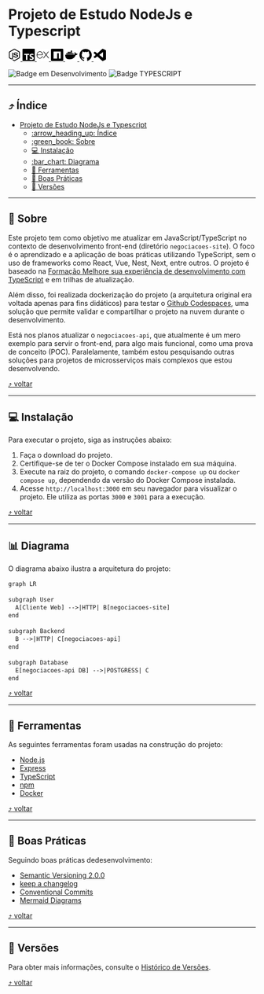 # Projeto de Estudo NodeJs e Typescript
[<img src="./doc/images/nodedotjs.svg" width="25px" height="25px" title="Node.js" alt="Node.js"> <img src="./doc/images/typescript.svg" width="25px" height="25px" title="TypeScript" alt="TypeScript"> <img src="./doc/images/express.svg" width="25px" height="25px" title="Express" alt="Express"> <img src="./doc/images/npm.svg" width="25px" height="25px" alt="npm" title="npm"> <img src="./doc/images/docker.svg" width="25px" height="25px" alt="Docker" title="Docker"> <img src="./doc/images/github.svg" width="25px" height="25px" alt="GitHub" title="GitHub"> <img src="./doc/images/visualstudiocode.svg" width="25px" height="25px" alt="vscode" title="vscode">](#projeto-de-estudo-nodejs-e-typescript)

![Badge em Desenvolvimento](http://img.shields.io/static/v1?label=STATUS&message=EM%20DESENVOLVIMENTO&color=GREEN&style=for-the-badge) ![Badge TYPESCRIPT](http://img.shields.io/static/v1?label=TYPESCRIPT&message=4.2.2&color=BLUE&style=for-the-badge) 

---

<a id="indice"></a>
## :arrow_heading_up: Índice
<!--ts-->
- [Projeto de Estudo NodeJs e Typescript](#projeto-de-estudo-nodejs-e-typescript)
  - [:arrow\_heading\_up: Índice](#arrow_heading_up-índice)
  - [:green\_book: Sobre](#green_book-sobre)
  - [:computer: Instalação](#computer-instalação)
  - [:bar\_chart: Diagrama](#bar_chart-diagrama)
  - [:hammer: Ferramentas](#hammer-ferramentas)
  - [:clap: Boas Práticas](#clap-boas-práticas)
  - [:1234: Versões](#1234-versões)

<!--te-->
---
<a id="sobre"></a>
## :green_book: Sobre

Este projeto tem como objetivo me atualizar em JavaScript/TypeScript no contexto de desenvolvimento front-end (diretório `negociacoes-site`). O foco é o aprendizado e a aplicação de boas práticas utilizando TypeScript, sem o uso de frameworks como React, Vue, Nest, Next, entre outros. O projeto é baseado na [Formação Melhore sua experiência de desenvolvimento com TypeScript](https://www.alura.com.br/formacao-typescript) e em trilhas de atualização.

Além disso, foi realizada dockerização do projeto (a arquitetura original era voltada apenas para fins didáticos) para testar o [Github Codespaces](https://github.com/codespaces), uma solução que permite validar e compartilhar o projeto na nuvem durante o desenvolvimento.

Está nos planos atualizar o `negociacoes-api`, que atualmente é um mero exemplo para servir o front-end, para algo mais funcional, como uma prova de conceito (POC). Paralelamente, também estou pesquisando outras soluções para projetos de microsserviços mais complexos que estou desenvolvendo.

[:arrow_heading_up: voltar](#indice)

---

<a id="instalacao"></a>
## :computer: Instalação

Para executar o projeto, siga as instruções abaixo:

1. Faça o download do projeto.
2. Certifique-se de ter o Docker Compose instalado em sua máquina.
3. Execute na raiz do projeto, o comando `docker-compose up` ou `docker compose up`, dependendo da versão do Docker Compose instalada.
4. Acesse `http://localhost:3000` em seu navegador para visualizar o projeto. Ele utiliza as portas `3000` e `3001` para a execução.

[:arrow_heading_up: voltar](#indice)

---

<a id="diagrama"></a>
## :bar_chart: Diagrama

O diagrama abaixo ilustra a arquitetura do projeto:

```mermaid
graph LR

subgraph User
  A[Cliente Web] -->|HTTP| B[negociacoes-site]
end

subgraph Backend
  B -->|HTTP| C[negociacoes-api]
end

subgraph Database
  E[negociacoes-api DB] -->|POSTGRESS| C
end

```

[:arrow_heading_up: voltar](#indice)

---

<a id="ferramentas"></a>
## :hammer: Ferramentas
As seguintes ferramentas foram usadas na construção do projeto:

- [Node.js](https://nodejs.org/en/)
- [Express](https://expressjs.com/en/)
- [TypeScript](https://www.typescriptlang.org/)
- [npm](https://www.npmjs.com/)
- [Docker](https://www.docker.com/)

[:arrow_heading_up: voltar](#indice)

---

<a id="boas-praticas"></a>
## :clap: Boas Práticas
Seguindo boas práticas dedesenvolvimento:
- [Semantic Versioning 2.0.0](https://semver.org/spec/v2.0.0.html)
- [keep a changelog](https://keepachangelog.com/en/1.0.0/)
- [Conventional Commits](https://www.conventionalcommits.org/en/v1.0.0/)
- [Mermaid Diagrams](https://mermaid.js.org)

[:arrow_heading_up: voltar](#indice)

---

<a id="versionamento"></a>
## :1234: Versões
Para obter mais informações, consulte o [Histórico de Versões](./CHANGELOG.md).

[:arrow_heading_up: voltar](#indice)

